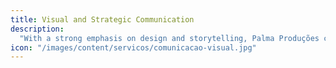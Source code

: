 ```yaml
---
title: Visual and Strategic Communication
description:
  "With a strong emphasis on design and storytelling, Palma Produções creates visual and strategic communications that connect with customers. We use creative visualizations and memorable content to build alignment around your vision and strategy."
icon: "/images/content/servicos/comunicacao-visual.jpg"
---
```

